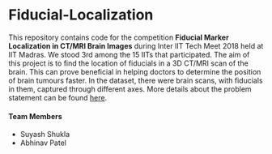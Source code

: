 # Fiducial-Localization

This repository contains code for the competition **Fiducial Marker Localization in CT/MRI Brain Images** during Inter IIT Tech Meet 2018 held at IIT Madras. We stood 3rd among the 15 IITs that participated. The aim of this project is to find the location of fiducials in a 3D CT/MRI scan of the brain. This can prove beneficial in helping doctors to determine the position of brain tumours faster. In the dataset, there were brain scans, with fiducials in them, captured through different axes. More details about the problem statement can be found [here](https://web.archive.org/web/20171130202010/http://interiit.tech/).  

#### Team Members
- Suyash Shukla
- Abhinav Patel
